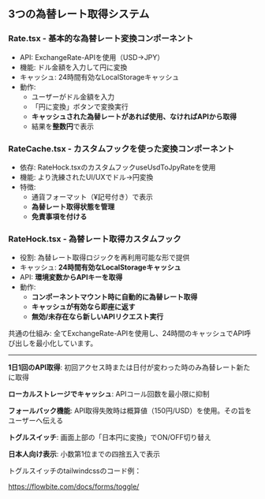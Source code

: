 ## 3つの為替レート取得システム

### Rate.tsx - 基本的な為替レート変換コンポーネント

  - API: ExchangeRate-APIを使用（USD→JPY）
  - 機能: ドル金額を入力して円に変換
  - キャッシュ: 24時間有効なLocalStorageキャッシュ
  - 動作:
    - ユーザーがドル金額を入力
    - 「円に変換」ボタンで変換実行
    - **キャッシュされた為替レートがあれば使用、なければAPIから取得**
    - 結果を**整数円**で表示

### RateCache.tsx - カスタムフックを使った変換コンポーネント

  - 依存: RateHock.tsxのカスタムフックuseUsdToJpyRateを使用
  - 機能: より洗練されたUI/UXでドル→円変換
  - 特徴:
    - 通貨フォーマット（¥記号付き）で表示
    - **為替レート取得状態を管理**
    - **免責事項を付ける**

### RateHock.tsx - 為替レート取得カスタムフック

  - 役割: 為替レート取得ロジックを再利用可能な形で提供
  - キャッシュ: **24時間有効なLocalStorageキャッシュ**
  - API: **環境変数からAPIキーを取得**
  - 動作:
    - **コンポーネントマウント時に自動的に為替レート取得**
    - **キャッシュが有効なら即座に返す**
    - **無効/未存在なら新しいAPIリクエスト実行**

  共通の仕組み: 全てExchangeRate-APIを使用し、24時間のキャッシュでAPI呼び出しを最小化しています。

---

**1日1回のAPI取得**: 初回アクセス時または日付が変わった時のみ為替レート新たに取得

**ローカルストレージでキャッシュ**: APIコール回数を最小限に抑制

**フォールバック機能**: API取得失敗時は概算値（150円/USD）を使用。その旨をユーザーへ伝える

**トグルスイッチ**: 画面上部の「日本円に変換」でON/OFF切り替え

**日本人向け表示**: 小数第1位までの四捨五入で表示

トグルスイッチのtailwindcssのコード例：

https://flowbite.com/docs/forms/toggle/
